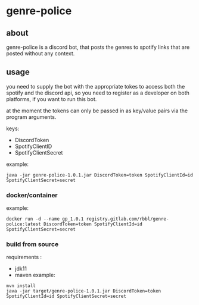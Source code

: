 # genre-police

## about

genre-police is a discord bot, that posts the genres to spotify links that are posted without any context.

## usage

you need to supply the bot with the appropriate tokes to access both the spotify and the discord api, so you need to
register as a developer on both platforms, if you want to run this bot.

at the moment the tokens can only be passed in as key/value pairs via the program arguments.

keys:

- DiscordToken
- SpotifyClientID
- SpotifyClientSecret

example:

```shell
java -jar genre-police-1.0.1.jar DiscordToken=token SpotifyClientId=id SpotifyClientSecret=secret
``` 

### docker/container

example:
```shell
docker run -d --name gp_1.0.1 registry.gitlab.com/rbbl/genre-police:latest DiscordToken=token SpotifyClientId=id SpotifyClientSecret=secret
```

### build from source

requirements :

- jdk11
- maven example:

```shell
mvn install
java -jar target/genre-police-1.0.1.jar DiscordToken=token SpotifyClientId=id SpotifyClientSecret=secret
```